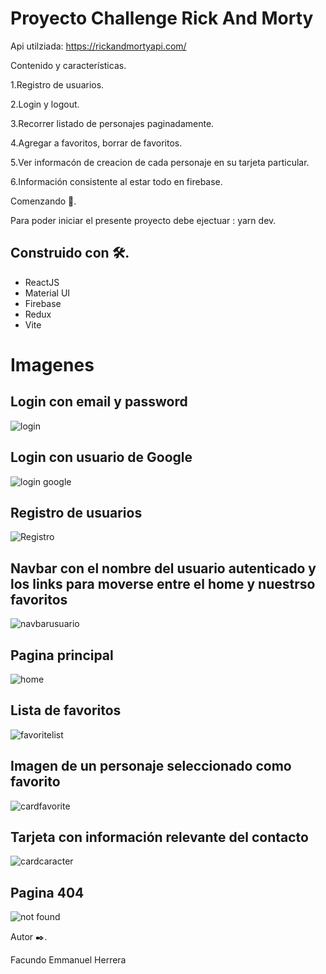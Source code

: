

# Proyecto Challenge Rick And Morty 
Api utilziada: https://rickandmortyapi.com/

Contenido y características.

1.Registro de usuarios.

2.Login y logout.

3.Recorrer listado de personajes paginadamente.

4.Agregar a favoritos, borrar de favoritos.

5.Ver informacón de creacion de cada personaje en su tarjeta particular.

6.Información consistente al estar todo en firebase.


Comenzando 🚀.

Para poder iniciar el presente proyecto debe ejectuar : yarn dev.


## Construido con 🛠️. 
  * ReactJS
  * Material UI
  * Firebase 
  * Redux 
  * Vite
  
  # Imagenes
  
  ## Login con email y password
  
  ![login](https://user-images.githubusercontent.com/90207514/189323033-f010c096-753b-402a-bee4-6793f5800d9f.jpg)
  
  ## Login con usuario de Google
  ![login google](https://user-images.githubusercontent.com/90207514/189323122-14ce2ecd-bc5b-4043-9a73-73c819b1b972.jpg)

  ## Registro de usuarios
  ![Registro](https://user-images.githubusercontent.com/90207514/189323341-1d181900-89cb-4450-9d9f-da7851c3ef1d.jpg)
  
  ## Navbar con el nombre del usuario autenticado y los links para moverse entre el home y nuestrso favoritos
  ![navbarusuario](https://user-images.githubusercontent.com/90207514/189323500-b1aa2aa6-0c04-4cf5-aa1f-4993451e101b.jpg)
  
  ## Pagina principal
  ![home](https://user-images.githubusercontent.com/90207514/189323754-9dd2ef94-b3bf-454d-a4bf-fd0211615d2b.jpg)


  ## Lista de favoritos
  ![favoritelist](https://user-images.githubusercontent.com/90207514/189323935-750e1c16-3561-4065-8b8c-d3fb5bca5568.jpg)
  
  ## Imagen de un personaje seleccionado como favorito
  ![cardfavorite](https://user-images.githubusercontent.com/90207514/189324078-9e760368-869d-4f11-b53d-26dbbd032055.jpg)
  
  ## Tarjeta con información relevante del contacto
  ![cardcaracter](https://user-images.githubusercontent.com/90207514/189324182-2258066c-83f0-4aff-a354-85745721a512.jpg)
  
  ## Pagina 404
  ![not found](https://user-images.githubusercontent.com/90207514/189444783-9a06eee1-9c3c-404c-95b8-21b371e6d520.jpg)


  Autor ✒️.

  Facundo Emmanuel Herrera
